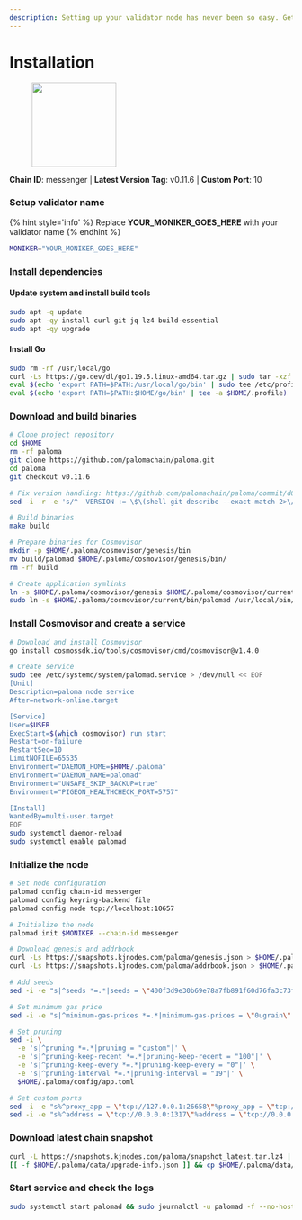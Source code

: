 ```yaml
---
description: Setting up your validator node has never been so easy. Get your validator running in minutes by following step by step instructions.
---
```


# Installation

<figure><img src="https://raw.githubusercontent.com/kj89/testnet_manuals/main/pingpub/logos/paloma.png" width="150" alt=""><figcaption></figcaption></figure>

**Chain ID**: messenger | **Latest Version Tag**: v0.11.6 | **Custom Port**: 10

### Setup validator name

{% hint style='info' %}
Replace **YOUR_MONIKER_GOES_HERE** with your validator name
{% endhint %}

```bash
MONIKER="YOUR_MONIKER_GOES_HERE"
```

### Install dependencies

#### Update system and install build tools

```bash
sudo apt -q update
sudo apt -qy install curl git jq lz4 build-essential
sudo apt -qy upgrade
```

#### Install Go

```bash
sudo rm -rf /usr/local/go
curl -Ls https://go.dev/dl/go1.19.5.linux-amd64.tar.gz | sudo tar -xzf - -C /usr/local
eval $(echo 'export PATH=$PATH:/usr/local/go/bin' | sudo tee /etc/profile.d/golang.sh)
eval $(echo 'export PATH=$PATH:$HOME/go/bin' | tee -a $HOME/.profile)
```

### Download and build binaries

```bash
# Clone project repository
cd $HOME
rm -rf paloma
git clone https://github.com/palomachain/paloma.git
cd paloma
git checkout v0.11.6

# Fix version handling: https://github.com/palomachain/paloma/commit/d0f1746754041cd39d2dbd96cd8dd44f5e6ba2c5
sed -i -r -e 's/^  VERSION := \$\(shell git describe --exact-match 2>\/dev\/null\)$/  VERSION := $(shell git describe --exact-match --tags 2>\/dev\/null | sed '"'"'s\/^v\/\/'"'"')/' Makefile

# Build binaries
make build

# Prepare binaries for Cosmovisor
mkdir -p $HOME/.paloma/cosmovisor/genesis/bin
mv build/palomad $HOME/.paloma/cosmovisor/genesis/bin/
rm -rf build

# Create application symlinks
ln -s $HOME/.paloma/cosmovisor/genesis $HOME/.paloma/cosmovisor/current
sudo ln -s $HOME/.paloma/cosmovisor/current/bin/palomad /usr/local/bin/palomad
```

### Install Cosmovisor and create a service

```bash
# Download and install Cosmovisor
go install cosmossdk.io/tools/cosmovisor/cmd/cosmovisor@v1.4.0

# Create service
sudo tee /etc/systemd/system/palomad.service > /dev/null << EOF
[Unit]
Description=paloma node service
After=network-online.target

[Service]
User=$USER
ExecStart=$(which cosmovisor) run start
Restart=on-failure
RestartSec=10
LimitNOFILE=65535
Environment="DAEMON_HOME=$HOME/.paloma"
Environment="DAEMON_NAME=palomad"
Environment="UNSAFE_SKIP_BACKUP=true"
Environment="PIGEON_HEALTHCHECK_PORT=5757"

[Install]
WantedBy=multi-user.target
EOF
sudo systemctl daemon-reload
sudo systemctl enable palomad
```

### Initialize the node

```bash
# Set node configuration
palomad config chain-id messenger
palomad config keyring-backend file
palomad config node tcp://localhost:10657

# Initialize the node
palomad init $MONIKER --chain-id messenger

# Download genesis and addrbook
curl -Ls https://snapshots.kjnodes.com/paloma/genesis.json > $HOME/.paloma/config/genesis.json
curl -Ls https://snapshots.kjnodes.com/paloma/addrbook.json > $HOME/.paloma/config/addrbook.json

# Add seeds
sed -i -e "s|^seeds *=.*|seeds = \"400f3d9e30b69e78a7fb891f60d76fa3c73f0ecc@paloma.rpc.kjnodes.com:10659\"|" $HOME/.paloma/config/config.toml

# Set minimum gas price
sed -i -e "s|^minimum-gas-prices *=.*|minimum-gas-prices = \"0ugrain\"|" $HOME/.paloma/config/app.toml

# Set pruning
sed -i \
  -e 's|^pruning *=.*|pruning = "custom"|' \
  -e 's|^pruning-keep-recent *=.*|pruning-keep-recent = "100"|' \
  -e 's|^pruning-keep-every *=.*|pruning-keep-every = "0"|' \
  -e 's|^pruning-interval *=.*|pruning-interval = "19"|' \
  $HOME/.paloma/config/app.toml

# Set custom ports
sed -i -e "s%^proxy_app = \"tcp://127.0.0.1:26658\"%proxy_app = \"tcp://127.0.0.1:10658\"%; s%^laddr = \"tcp://127.0.0.1:26657\"%laddr = \"tcp://127.0.0.1:10657\"%; s%^pprof_laddr = \"localhost:6060\"%pprof_laddr = \"localhost:10060\"%; s%^laddr = \"tcp://0.0.0.0:26656\"%laddr = \"tcp://0.0.0.0:10656\"%; s%^prometheus_listen_addr = \":26660\"%prometheus_listen_addr = \":10660\"%" $HOME/.paloma/config/config.toml
sed -i -e "s%^address = \"tcp://0.0.0.0:1317\"%address = \"tcp://0.0.0.0:10317\"%; s%^address = \":8080\"%address = \":10080\"%; s%^address = \"0.0.0.0:9090\"%address = \"0.0.0.0:10090\"%; s%^address = \"0.0.0.0:9091\"%address = \"0.0.0.0:10091\"%; s%^address = \"0.0.0.0:8545\"%address = \"0.0.0.0:10545\"%; s%^ws-address = \"0.0.0.0:8546\"%ws-address = \"0.0.0.0:10546\"%" $HOME/.paloma/config/app.toml
```

### Download latest chain snapshot

```bash
curl -L https://snapshots.kjnodes.com/paloma/snapshot_latest.tar.lz4 | tar -Ilz4 -xf - -C $HOME/.paloma
[[ -f $HOME/.paloma/data/upgrade-info.json ]] && cp $HOME/.paloma/data/upgrade-info.json $HOME/.paloma/cosmovisor/genesis/upgrade-info.json
```

### Start service and check the logs

```bash
sudo systemctl start palomad && sudo journalctl -u palomad -f --no-hostname -o cat
```
